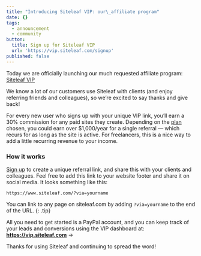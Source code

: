 ```yaml
---
title: "Introducing Siteleaf VIP: our\_affiliate program"
date: {}
tags:
  - announcement
  - community
button:
  title: Sign up for Siteleaf VIP
  url: 'https://vip.siteleaf.com/signup'
published: false
---
```


Today we are officially launching our much requested affiliate program: [Siteleaf VIP](https://vip.siteleaf.com/signup)

We know a lot of our customers use Siteleaf with clients (and enjoy referring friends and colleagues), so we’re excited to say thanks and give back!

For every new user who signs up with your unique VIP link, you’ll earn a 30% commission for any paid sites they create. Depending on the [plan](/plans) chosen, you could earn over $1,000/year for a single referral — which recurs for as long as the site is active. For freelancers, this is a nice way to add a little recurring revenue to your income.

### How it works

[Sign up](https://vip.siteleaf.com/signup) to create a unique referral link, and share this with your clients and colleagues. Feel free to add this link to your website footer and share it on social media. It looks something like this:

```
https://www.siteleaf.com/?via=yourname
```

You can link to any page on siteleaf.com by adding `?via=yourname` to the end of the URL. 
{: .tip}

All you need to get started is a PayPal account, and you can keep track of your leads and conversions using the VIP dashboard at: 
**<https://vip.siteleaf.com>** &rarr;

Thanks for using Siteleaf and continuing to spread the word!
